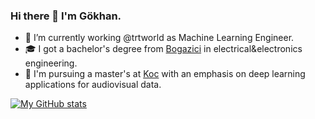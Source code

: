 ### Hi there 👋 I'm Gökhan.

- 🔭 I’m currently working @trtworld as Machine Learning Engineer.
- 🎓 I got a bachelor's degree from [Bogazici](https://www.boun.edu.tr/en-US/) in electrical&electronics engineering.
- 🌱 I'm pursuing a master's at [Koc](https://www.ku.edu.tr/en/) with an emphasis on deep learning applications for audiovisual data.

[![My GitHub stats](https://github-readme-stats.vercel.app/api?username=gokhankuscu&count_private=true&show_icons=true&theme=radical)](https://github.com/anuraghazra/github-readme-stats)

<!--
**gokhankuscu/gokhankuscu** is a ✨ _special_ ✨ repository because its `README.md` (this file) appears on your GitHub profile.

Here are some ideas to get you started:

- 🔭 I’m currently working on ...
- 🌱 I’m currently learning ...
- 👯 I’m looking to collaborate on ...
- 🤔 I’m looking for help with ...
- 💬 Ask me about ...
- 📫 How to reach me: ...
- 😄 Pronouns: ...
- ⚡ Fun fact: ...
-->
